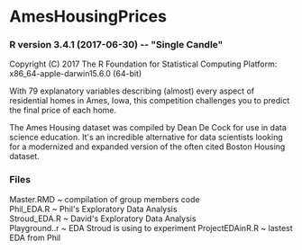 # AmesHousingPrices

### R version 3.4.1 (2017-06-30) -- "Single Candle"
Copyright (C) 2017 The R Foundation for Statistical Computing
Platform: x86_64-apple-darwin15.6.0 (64-bit)

With 79 explanatory variables describing (almost) every aspect of residential homes in Ames, Iowa, this competition challenges you to predict the final price of each home.

The Ames Housing dataset was compiled by Dean De Cock for use in data science education. It's an incredible alternative for data scientists looking for a modernized and expanded version of the often cited Boston Housing dataset. 

### Files  
Master.RMD ~ compilation of group members code  
Phil_EDA.R ~ Phil's Exploratory Data Analysis  
Stroud_EDA.R ~ David's Exploratory Data Analysis  
Playground..r ~ EDA Stroud is using to experiment
ProjectEDAinR.R ~ lastest EDA from Phil